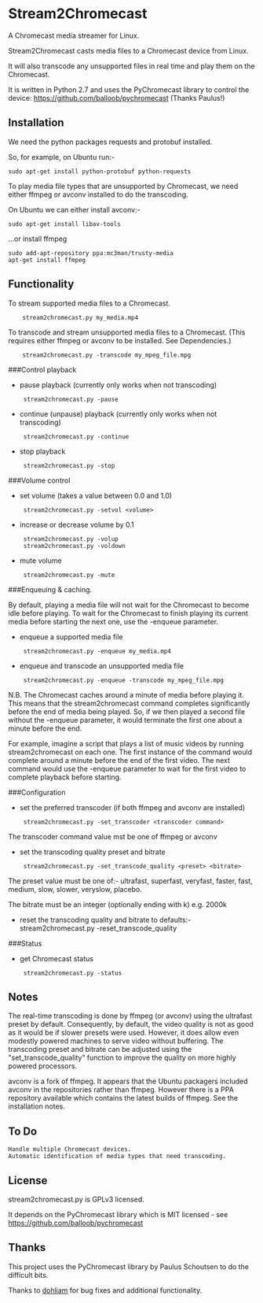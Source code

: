 Stream2Chromecast
=================

A Chromecast media streamer for Linux.

Stream2Chromecast casts media files to a Chromecast device from Linux.

It will also transcode any unsupported files in real time and play them on the Chromecast.

It is written in Python 2.7 and uses the PyChromecast library to control the device: https://github.com/balloob/pychromecast (Thanks Paulus!)




Installation
------------
We need the python packages requests and protobuf installed.

So, for example, on Ubuntu run:-

    sudo apt-get install python-protobuf python-requests
   
   
   
To play media file types that are unsupported by Chromecast, we need either ffmpeg or avconv installed to do the transcoding.

On Ubuntu we can either install avconv:-

    sudo apt-get install libav-tools
   
...or install ffmpeg

    sudo add-apt-repository ppa:mc3man/trusty-media
    apt-get install ffmpeg
   



Functionality
-------------
To stream supported media files to a Chromecast.

        stream2chromecast.py my_media.mp4


To transcode and stream unsupported media files to a Chromecast.
    (This requires either ffmpeg or avconv to be installed. See Dependencies.)

        stream2chromecast.py -transcode my_mpeg_file.mpg


###Control playback

 - pause playback (currently only works when not transcoding)
   
        stream2chromecast.py -pause
       
 - continue (unpause) playback (currently only works when not transcoding)
   
        stream2chromecast.py -continue
       
 - stop playback
   
        stream2chromecast.py -stop  


###Volume control

 - set volume (takes a value between 0.0 and 1.0)

        stream2chromecast.py -setvol <volume>

 - increase or decrease volume by 0.1
 
        stream2chromecast.py -volup
        stream2chromecast.py -voldown
        
 - mute volume

        stream2chromecast.py -mute
        

###Enqueuing & caching.

By default, playing a media file will not wait for the Chromecast to become idle before playing.
To wait for the Chromecast to finish playing its current media before starting the next one, use the -enqueue parameter.

 - enqueue a supported media file
 
        stream2chromecast.py -enqueue my_media.mp4
        
 - enqueue and transcode an unsupported media file 

        stream2chromecast.py -enqueue -transcode my_mpeg_file.mpg
        
N.B. The Chromecast caches around a minute of media before playing it. This means that the stream2chromecast command completes significantly before the end of media being played.
So, if we then played a second file without the -enqueue parameter, it would terminate the first one about a minute before the end.

For example, imagine a script that plays a list of music videos by running stream2chromecast on each one.
The first instance of the command would complete around a minute before the end of the first video.
The next command would use the -enqueue parameter to wait for the first video to complete playback before starting.


###Configuration

 - set the preferred transcoder (if both ffmpeg and avconv are installed)
    
        stream2chromecast.py -set_transcoder <transcoder command>
        
 The transcoder command value mst be one of ffmpeg or avconv
    

 - set the transcoding quality preset and bitrate

        stream2chromecast.py -set_transcode_quality <preset> <bitrate>       
    
 The preset value must be one of:-
   ultrafast, superfast, veryfast, faster, fast, medium, slow, slower, veryslow, placebo.
   
 The bitrate must be an integer (optionally ending with k) e.g. 2000k
      
            
 - reset the transcoding quality and bitrate to defaults:-
        stream2chromecast.py -reset_transcode_quality              
          
###Status

 - get Chromecast status

        stream2chromecast.py -status
        
        
Notes
-----
The real-time transcoding is done by ffmpeg (or avconv) using the ultrafast preset by default. Consequently, by default, the video quality is not as good as it would be if slower presets were used. However, it does allow even modestly powered machines to serve video without buffering. The transcoding preset and bitrate can be adjusted using the "set_transcode_quality" function to improve the quality on more highly powered processors.

avconv is a fork of ffmpeg. It appears that the Ubuntu packagers included avconv in the repositories rather than ffmpeg. However there is a PPA repository available which contains the latest builds of ffmpeg. See the installation notes.


To Do
-----
    Handle multiple Chromecast devices.
    Automatic identification of media types that need transcoding.


License
-------
stream2chromecast.py is GPLv3 licensed.

It depends on the PyChromecast library which is MIT licensed - see https://github.com/balloob/pychromecast


Thanks
------
This project uses the PyChromecast library by Paulus Schoutsen to do the difficult bits.

Thanks to [dohliam](https://github.com/dohliam) for bug fixes and additional functionality.
